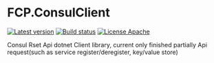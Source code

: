 # FCP.ConsulClient
[![Latest version](https://img.shields.io/nuget/v/FCP.ConsulClient.svg)](https://www.nuget.org/packages/FCP.ConsulClient/)   [![Build status](https://ci.appveyor.com/api/projects/status/4x0v4b7avg97oj5q?svg=true)](https://ci.appveyor.com/project/wanlitao/fcp-consulclient)   [![License Apache](https://img.shields.io/badge/license-Apache%202-blue.svg)](http://www.apache.org/licenses/LICENSE-2.0.html)

Consul Rset Api dotnet Client library, current only finished partially Api request(such as service register/deregister, key/value store)
